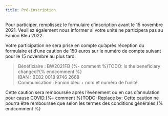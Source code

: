 ```yaml
---
title: Pré-inscription
---
```

Pour participer, remplissez le formulaire d’inscription avant le 15 novembre 2021.
Veuillez également nous informer si votre unité ne participera pas au Fanion Bleu 2022.

Votre participation ne sera prise en compte qu’après réception du formulaire et d’une caution de 150 euros
sur le numéro de compte suivant pour le 15 novembre au plus tard:

> Bénéficiaire : BW2021FB {%- comment %}TODO: Is the beneficiary changed?{% endcomment %}  
> IBAN : BE82 0018 9746 2668  
> Communication : Fanion bleu + nom et numéro de l’unité

Cette caution sera remboursée après l’événement ou en cas d’annulation pour cause COVID.{%- comment %}TODO: Replace by: Cette caution ne pourra être remboursée que selon les termes des conditions générales.{% endcomment %}
